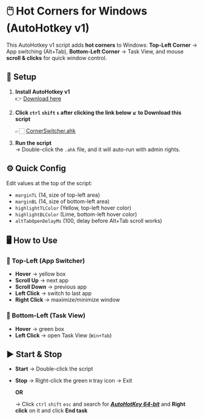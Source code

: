 # 🖱️ Hot Corners for Windows (AutoHotkey v1)

This AutoHotkey v1 script adds **hot corners** to Windows: **Top-Left Corner** → App switching (Alt+Tab), **Bottom-Left Corner** → Task View, and mouse **scroll & clicks** for quick window control.

## 🚀 Setup

1.  **Install AutoHotkey v1**  
    👉 [Download here](https://www.autohotkey.com/)
    
3.  **Click ` ctrl ` `shift` `s` after clicking the link below ↙️ to Download this script**
  
    👉🏻 [CornerSwitcher.ahk](https://github.com/shubham911-dell/CornerSwitcher/blob/main/CornerSwitcher.ahk)
   
5.  **Run the script**  
    → Double-click the `.ahk` file, and it will auto-run with admin rights.

## ⚙️ Quick Config

Edit values at the top of the script:
- `marginTL` (14, size of top-left area)
- `marginBL` (14, size of bottom-left area)
- `highlightTLColor` (Yellow, top-left hover color)
- `highlightBLColor` (Lime, bottom-left hover color)
- `altTabOpenDelayMs` (100, delay before Alt+Tab scroll works)

## 🖥️ How to Use

### 🔼 Top-Left (App Switcher)
- **Hover** → yellow box
- **Scroll Up** → next app
- **Scroll Down** → previous app
- **Left Click** → switch to last app
- **Right Click** → maximize/minimize window

### 🔽 Bottom-Left (Task View)
- **Hover** → green box
- **Left Click** → open Task View (`Win+Tab`)

## ▶️ Start & Stop

- **Start** → Double-click the script
- **Stop** → Right-click the green `H` tray icon → Exit

   **OR**
  
    → Click `ctrl` `shift` `esc` and search for <ins>***AutoHotKey 64-bit***</ins> and ****Right click**** on it and click ****End task****
